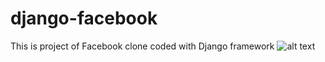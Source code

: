 # django-facebook
This is project of Facebook clone coded with Django framework
![alt text](https://bor-dev.com/wp-content/uploads/2022/08/xmini-orl-head-final.png.pagespeed.ic.YcNr4pjyNv.webp)
